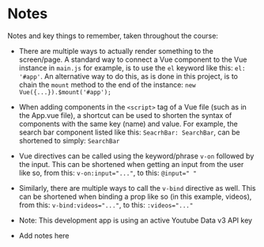 # Notes

Notes and key things to remember, taken throughout the course:

* There are multiple ways to actually render something to the screen/page. A standard way to connect a Vue component to the Vue instance in `main.js` for example, is to use the `el` keyword like this: `el: '#app'`. An alternative way to do this, as is done in this project, is to chain the `mount` method to the end of the instance: `new Vue({...}).$mount('#app');`

* When adding components in the `<script>` tag of a Vue file (such as in the App.vue file), a shortcut can be used to shorten the syntax of components with the same key (name) and value. For example, the search bar component listed like this: `SeacrhBar: SearchBar`, can be shortened to simply: `SearchBar`

* Vue directives can be called using the keyword/phrase `v-on` followed by the input. This can be shortened when getting an input from the user like so, from this: `v-on:input="..."`, to this: `@input=" "`

* Similarly, there are multiple ways to call the `v-bind` directive as well. This can be shortened when binding a prop like so (in this example, videos), from this: `v-bind:videos="..."`, to this: `:videos="..."`

* Note: This development app is using an active Youtube Data v3 API key

* Add notes here

